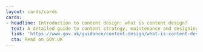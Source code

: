 ```yaml
---
layout: cards/cards
cards:
- headline: Introduction to content design: what is content design?
  text: A detailed guide to content strategy, maintenance and designing good content.
  link: 'https://www.gov.uk/guidance/content-design/what-is-content-design'
  cta: Read on GOV.UK
---
```

